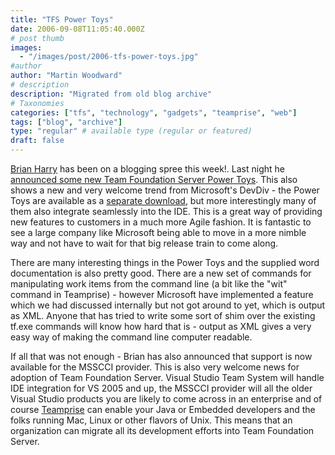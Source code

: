 ```yaml
---
title: "TFS Power Toys"
date: 2006-09-08T11:05:40.000Z
# post thumb
images:
  - "/images/post/2006-tfs-power-toys.jpg"
#author
author: "Martin Woodward"
# description
description: "Migrated from old blog archive"
# Taxonomies
categories: ["tfs", "technology", "gadgets", "teamprise", "web"]
tags: ["blog", "archive"]
type: "regular" # available type (regular or featured)
draft: false
---
```


[Brian Harry](http://blogs.msdn.com/bharry/) has been on a blogging spree this week!. Last night he [announced some new Team Foundation Server Power Toys](http://blogs.msdn.com/bharry/archive/2006/09/07/744993.aspx). This also shows a new and very welcome trend from Microsoft's DevDiv - the Power Toys are available as a [separate download](http://go.microsoft.com/?linkid=5431080), but more interestingly many of them also integrate seamlessly into the IDE. This is a great way of providing new features to customers in a much more Agile fashion. It is fantastic to see a large company like Microsoft being able to move in a more nimble way and not have to wait for that big release train to come along.

There are many interesting things in the Power Toys and the supplied word documentation is also pretty good. There are a new set of commands for manipulating work items from the command line (a bit like the "wit" command in Teamprise) - however Microsoft have implemented a feature which we had discussed internally but not got around to yet, which is output as XML. Anyone that has tried to write some sort of shim over the existing tf.exe commands will know how hard that is - output as XML gives a very easy way of making the command line computer readable.

If all that was not enough - Brian has also announced that support is now available for the MSSCCI provider. This is also very welcome news for adoption of Team Foundation Server. Visual Studio Team System will handle IDE integration for VS 2005 and up, the MSSCCI provider will all the older Visual Studio products you are likely to come across in an enterprise and of course [Teamprise](http://www.teamprise.com) can enable your Java or Embedded developers and the folks running Mac, Linux or other flavors of Unix. This means that an organization can migrate all its development efforts into Team Foundation Server.
